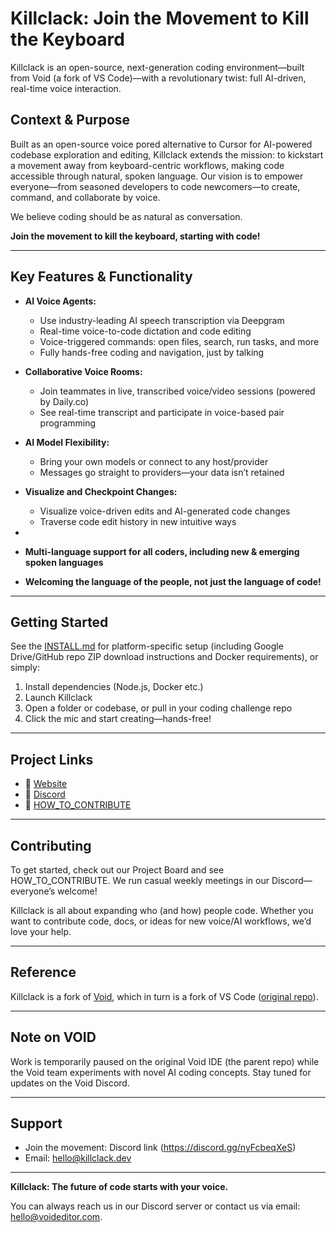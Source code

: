 # Killclack: Join the Movement to Kill the Keyboard

</div>Killclack is an open-source, next-generation coding environment—built from Void (a fork of VS Code)—with a revolutionary twist: full AI-driven, real-time voice interaction.

## Context & Purpose

Built as an open-source voice pored alternative to Cursor for AI-powered codebase exploration and editing, Killclack extends the mission: to kickstart a movement away from keyboard-centric workflows, making code accessible through natural, spoken language. Our vision is to empower everyone—from seasoned developers to code newcomers—to create, command, and collaborate by voice.

We believe coding should be as natural as conversation.

**Join the movement to kill the keyboard, starting with code!**

---

## Key Features & Functionality

- **AI Voice Agents:**
  - Use industry-leading AI speech transcription via Deepgram
  - Real-time voice-to-code dictation and code editing
  - Voice-triggered commands: open files, search, run tasks, and more
  - Fully hands-free coding and navigation, just by talking

- **Collaborative Voice Rooms:**
  - Join teammates in live, transcribed voice/video sessions (powered by Daily.co)
  - See real-time transcript and participate in voice-based pair programming

- **AI Model Flexibility:**
  - Bring your own models or connect to any host/provider
  - Messages go straight to providers—your data isn’t retained

- **Visualize and Checkpoint Changes:**
  - Visualize voice-driven edits and AI-generated code changes
  - Traverse code edit history in new intuitive ways

-

  - **Multi-language support for all coders, including new & emerging spoken languages**
  - **Welcoming the language of the people, not just the language of code!**

---

## Getting Started

See the [INSTALL.md](INSTALL.md) for platform-specific setup (including Google Drive/GitHub repo ZIP download instructions and Docker requirements), or simply:

1. Install dependencies (Node.js, Docker etc.)
2. Launch Killclack
3. Open a folder or codebase, or pull in your coding challenge repo
4. Click the mic and start creating—hands-free!

---

## Project Links

- 🧭 [Website](www.killclack.dev)
- 👋 [Discord](https://discord.gg/nyFcbeqXeS)
- 📄 [HOW_TO_CONTRIBUTE](HOW_TO_CONTRIBUTE.md)

---

## Contributing

To get started, check out our Project Board and see HOW_TO_CONTRIBUTE. We run casual weekly meetings in our Discord—everyone’s welcome!

Killclack is all about expanding who (and how) people code. Whether you want to contribute code, docs, or ideas for new voice/AI workflows, we’d love your help.

---

## Reference

Killclack is a fork of [Void](https://github.com/voideditor/void), which in turn is a fork of VS Code ([original repo](https://github.com/microsoft/vscode)). 

---

## Note on VOID

Work is temporarily paused on the original Void IDE (the parent repo) while the Void team experiments with novel AI coding concepts. Stay tuned for updates on the Void Discord.

---

## Support

- Join the movement: Discord link (https://discord.gg/nyFcbeqXeS)
- Email: hello@killclack.dev

---

**Killclack: The future of code starts with your voice.**




You can always reach us in our Discord server or contact us via email: hello@voideditor.com.
